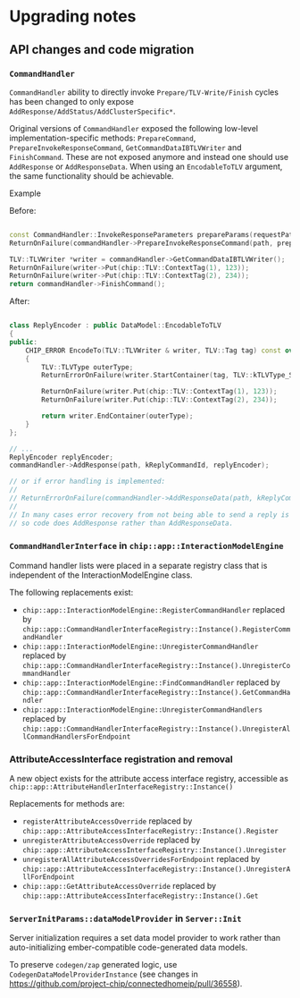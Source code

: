 # Upgrading notes

## API changes and code migration

### `CommandHandler`

`CommandHandler` ability to directly invoke `Prepare/TLV-Write/Finish` cycles
has been changed to only expose `AddResponse/AddStatus/AddClusterSpecific*`.

Original versions of `CommandHandler` exposed the following low-level
implementation-specific methods: `PrepareCommand`,
`PrepareInvokeResponseCommand`, `GetCommandDataIBTLVWriter` and `FinishCommand`.
These are not exposed anymore and instead one should use `AddResponse` or
`AddResponseData`. When using an `EncodableToTLV` argument, the same
functionality should be achievable.

Example

Before:

```cpp

const CommandHandler::InvokeResponseParameters prepareParams(requestPath);
ReturnOnFailure(commandHandler->PrepareInvokeResponseCommand(path, prepareParams));

TLV::TLVWriter *writer = commandHandler->GetCommandDataIBTLVWriter();
ReturnOnFailure(writer->Put(chip::TLV::ContextTag(1), 123));
ReturnOnFailure(writer->Put(chip::TLV::ContextTag(2), 234));
return commandHandler->FinishCommand();
```

After:

```cpp

class ReplyEncoder : public DataModel::EncodableToTLV
{
public:
    CHIP_ERROR EncodeTo(TLV::TLVWriter & writer, TLV::Tag tag) const override
    {
        TLV::TLVType outerType;
        ReturnErrorOnFailure(writer.StartContainer(tag, TLV::kTLVType_Structure, outerType));

        ReturnOnFailure(writer.Put(chip::TLV::ContextTag(1), 123));
        ReturnOnFailure(writer.Put(chip::TLV::ContextTag(2), 234));

        return writer.EndContainer(outerType);
    }
};

// ...
ReplyEncoder replyEncoder;
commandHandler->AddResponse(path, kReplyCommandId, replyEncoder);

// or if error handling is implemented:
//
// ReturnErrorOnFailure(commandHandler->AddResponseData(path, kReplyCommandId, replyEncoder));
//
// In many cases error recovery from not being able to send a reply is not easy or expected,
// so code does AddResponse rather than AddResponseData.

```

### `CommandHandlerInterface` in `chip::app::InteractionModelEngine`

Command handler lists were placed in a separate registry class that is
independent of the InteractionModelEngine class.

The following replacements exist:

- `chip::app::InteractionModelEngine::RegisterCommandHandler` replaced by
    `chip::app::CommandHandlerInterfaceRegistry::Instance().RegisterCommandHandler`
- `chip::app::InteractionModelEngine::UnregisterCommandHandler` replaced by
    `chip::app::CommandHandlerInterfaceRegistry::Instance().UnregisterCommandHandler`
- `chip::app::InteractionModelEngine::FindCommandHandler` replaced by
    `chip::app::CommandHandlerInterfaceRegistry::Instance().GetCommandHandler`
- `chip::app::InteractionModelEngine::UnregisterCommandHandlers` replaced by
    `chip::app::CommandHandlerInterfaceRegistry::Instance().UnregisterAllCommandHandlersForEndpoint`

### AttributeAccessInterface registration and removal

A new object exists for the attribute access interface registry, accessible as
`chip::app::AttributeHandlerInterfaceRegistry::Instance()`

Replacements for methods are:

- `registerAttributeAccessOverride` replaced by
    `chip::app::AttributeAccessInterfaceRegistry::Instance().Register`
- `unregisterAttributeAccessOverride` replaced by
    `chip::app::AttributeAccessInterfaceRegistry::Instance().Unregister`
- `unregisterAllAttributeAccessOverridesForEndpoint` replaced by
    `chip::app::AttributeAccessInterfaceRegistry::Instance().UnregisterAllForEndpoint`
- `chip::app::GetAttributeAccessOverride` replaced by
    `chip::app::AttributeAccessInterfaceRegistry::Instance().Get`

### `ServerInitParams::dataModelProvider` in `Server::Init`

Server initialization requires a set data model provider to work rather than auto-initializing ember-compatible
code-generated data models.

To preserve `codegen/zap` generated logic, use `CodegenDataModelProviderInstance`
(see changes in <https://github.com/project-chip/connectedhomeip/pull/36558>).
